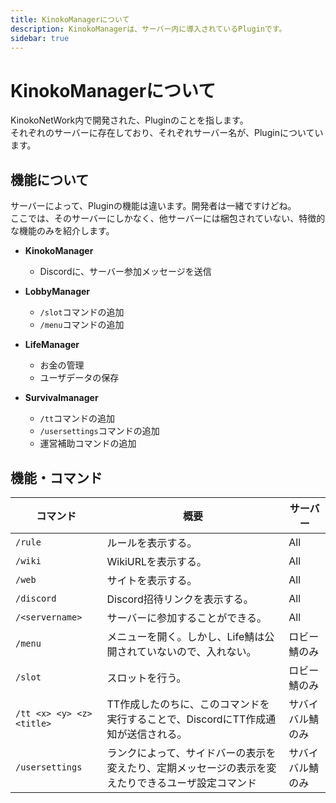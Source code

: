 ```yaml
---
title: KinokoManagerについて
description: KinokoManagerは、サーバー内に導入されているPluginです。
sidebar: true
---
```

# KinokoManagerについて
KinokoNetWork内で開発された、Pluginのことを指します。<br>
それぞれのサーバーに存在しており、それぞれサーバー名が、Pluginについています。

## 機能について
サーバーによって、Pluginの機能は違います。開発者は一緒ですけどね。<br>
ここでは、そのサーバーにしかなく、他サーバーには梱包されていない、特徴的な機能のみを紹介します。<br>
* **KinokoManager**
  * Discordに、サーバー参加メッセージを送信

* **LobbyManager**
  * `/slot`コマンドの追加
  * `/menu`コマンドの追加

* **LifeManager**
  * お金の管理
  * ユーザデータの保存

* **Survivalmanager**
  * `/tt`コマンドの追加
  * `/usersettings`コマンドの追加
  * 運営補助コマンドの追加

## 機能・コマンド
| コマンド | 概要 | サーバー |
| --- | --- | --- |
| `/rule` | ルールを表示する。 | All |
| `/wiki` | WikiURLを表示する。 | All |
| `/web` | サイトを表示する。 | All |
| `/discord` | Discord招待リンクを表示する。 | All |
| `/<servername>` | サーバーに参加することができる。 | All |
| `/menu` | メニューを開く。しかし、Life鯖は公開されていないので、入れない。 | ロビー鯖のみ |
| `/slot` | スロットを行う。 | ロビー鯖のみ |
| `/tt <x> <y> <z> <title>` | TT作成したのちに、このコマンドを実行することで、DiscordにTT作成通知が送信される。 | サバイバル鯖のみ |
| `/usersettings` | ランクによって、サイドバーの表示を変えたり、定期メッセージの表示を変えたりできるユーザ設定コマンド | サバイバル鯖のみ |